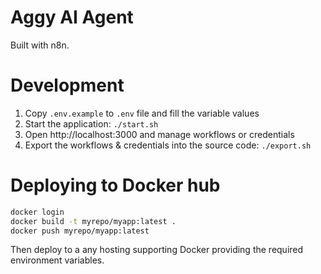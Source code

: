 # Aggy AI Agent

Built with n8n.

# Development

1. Copy `.env.example` to `.env` file and fill the variable values
1. Start the application: `./start.sh`
1. Open http://localhost:3000 and manage workflows or credentials
1. Export the workflows & credentials into the source code: `./export.sh`

# Deploying to Docker hub

```sh
docker login
docker build -t myrepo/myapp:latest .
docker push myrepo/myapp:latest
```

Then deploy to a any hosting supporting Docker providing the required environment variables.